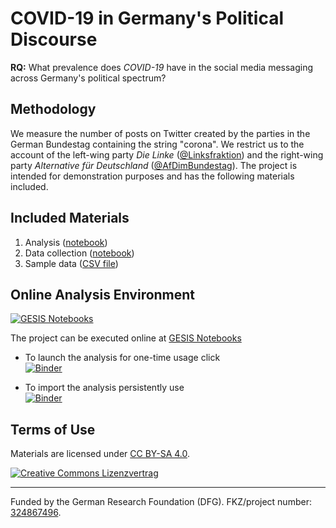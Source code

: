 # COVID-19 in Germany's Political Discourse


**RQ:** What prevalence does *COVID-19* have in the social media messaging across Germany's political spectrum? 


## Methodology

We measure the number of posts on Twitter created by the parties in the German Bundestag containing the string "corona". We restrict us to the account of the left-wing party *Die Linke* ([@Linksfraktion](https://twitter.com/Linksfraktion)) and the right-wing party *Alternative für Deutschland* ([@AfDimBundestag](https://twitter.com/AfDimBundestag)). The project is intended for demonstration purposes and has the following materials included.


## Included Materials
1. Analysis ([notebook](analysis.ipynb))
2. Data collection ([notebook](data-collection.ipynb))
2. Sample data ([CSV file](data.csv))


## Online Analysis Environment
[![GESIS Notebooks](https://notebooks.gesis.org/static/images/logo/logo_text.png)](https://notebooks.gesis.org)

The project can be executed online at [GESIS Notebooks](https://notebooks.gesis.org/)

+ To launch the analysis for one-time usage click  
[![Binder](https://notebooks.gesis.org/binder/badge.svg)](https://notebooks.gesis.org/binder/v2/gh/arnim/COVID-19_PolCom/master?urlpath=lab/tree/analysis.ipynb)

+ To import the analysis persistently use  
[![Binder](https://notebooks.gesis.org/binder/badge.svg)](https://notebooks.gesis.org/services/binder/v2/gh/arnim/COVID-19_PolCom/master?urlpath=lab/tree/analysis.ipynb)


## Terms of Use

Materials are licensed under [CC BY-SA 4.0](http://creativecommons.org/licenses/by-sa/4.0/).


[![Creative Commons Lizenzvertrag](https://i.creativecommons.org/l/by-sa/4.0/88x31.png)](http://creativecommons.org/licenses/by-sa/4.0/)


---

Funded by the German Research Foundation (DFG).
FKZ/project number:
[324867496](https://gepris.dfg.de/gepris/projekt/324867496?context=projekt&task=showDetail&id=324867496&).
